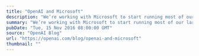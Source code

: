 ```yaml
---
title: "OpenAI and Microsoft"
description: "We’re working with Microsoft to start running most of our large-scale experiments on Azure."
summary: "We’re working with Microsoft to start running most of our large-scale experiments on Azure."
pubDate: "Tue, 15 Nov 2016 08:00:00 GMT"
source: "OpenAI Blog"
url: "https://openai.com/blog/openai-and-microsoft"
thumbnail: ""
---
```


